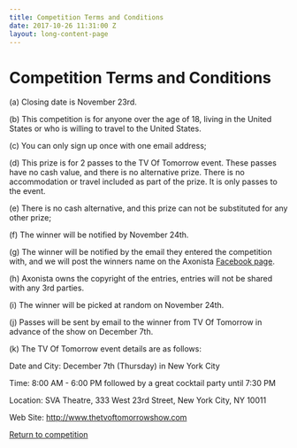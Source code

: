 ```yaml
---
title: Competition Terms and Conditions
date: 2017-10-26 11:31:00 Z
layout: long-content-page
---
```


# Competition Terms and Conditions
(a) Closing date is November 23rd.

(b) This competition is for anyone over the age of 18, living in the United States or who is willing to travel to the United States.

(c) You can only sign up once with one email address;

(d) This prize is for 2 passes to the TV Of Tomorrow event. These passes have no cash value, and there is no alternative prize. There is no accommodation or travel included as part of the prize. It is only passes to the event.

(e) There is no cash alternative, and this prize can not be substituted for any other prize;

(f) The winner will be notified by November 24th.

(g) The winner will be notified by the email they entered the competition with, and we will post the winners name on the Axonista <a href="https://www.facebook.com/axonista/" target="_blank">Facebook page</a>.

(h) Axonista owns the copyright of the entries, entries will not be shared with any 3rd parties.

(i) The winner will be picked at random on November 24th.

(j) Passes will be sent by email to the winner from TV Of Tomorrow in advance of the show on December 7th.

(k) The TV Of Tomorrow event details are as follows:

Date and City: December 7th (Thursday) in New York City

Time: 8:00 AM - 6:00 PM followed by a great cocktail party until 7:30 PM

Location: SVA Theatre, 333 West 23rd Street, New York City, NY 10011

Web Site: <a href="http://www.thetvoftomorrowshow.com" target="_blank">http://www.thetvoftomorrowshow.com</a>

<a href="/competition">Return to competition</a>